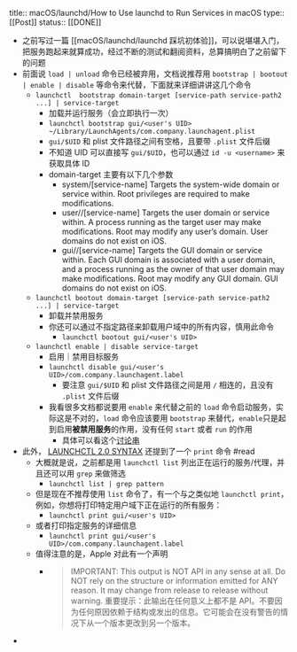 title:: macOS/launchd/How to Use launchd to Run Services in macOS
type:: [[Post]]
status:: [[DONE]]

- 之前写过一篇 [[macOS/launchd/launchd 踩坑初体验]]，可以说堪堪入门，把服务跑起来就算成功，经过不断的测试和翻阅资料，总算搞明白了之前留下的问题
- 前面说  `load | unload` 命令已经被弃用，文档说推荐用 `bootstrap | bootout | enable | disable` 等命令来代替，下面就来详细讲讲这几个命令
	- `launchctl  bootstrap domain-target [service-path service-path2 ...] | service-target`
		- 加载并运行服务（会立即执行一次）
		- `launchctl bootstrap gui/<user's UID> ~/Library/LaunchAgents/com.company.launchagent.plist`
		- `gui/$UID` 和 plist 文件路径之间有空格，且要带 `.plist` 文件后缀
		- 不知道 UID 可以直接写 `gui/$UID`，也可以通过 `id -u <username>` 来获取具体 ID
		- domain-target 主要有以下几个参数
			- system/[service-name]
			  Targets the system-wide domain or service within. Root privileges are required to make modifications.
			- user/<uid>/[service-name]
			  Targets the user domain or service within. A process running as the target user may make modifications. Root may modify any user’s domain. User domains do not exist on iOS.
			- gui/<uid>/[service-name]
			  Targets the GUI domain or service within. Each GUI domain is associated with a user domain, and a process running as the owner of that user domain may make modifications. Root may modify any GUI domain. GUI domains do not exist on iOS.
	- `launchctl bootout domain-target [service-path service-path2 ...] | service-target`
		- 卸载并禁用服务
		- 你还可以通过不指定路径来卸载用户域中的所有内容，慎用此命令
			- `launchctl bootout gui/<user's UID>`
	- `launchctl enable | disable service-target`
		- 启用｜禁用目标服务
		- `launchctl disable gui/<user's UID>/com.company.launchagent.label`
			- 要注意 `gui/$UID` 和 plist 文件路径之间是用 `/` 相连的，且没有 `.plist` 文件后缀
		- 我看很多文档都说要用 `enable` 来代替之前的 `load` 命令启动服务，实际这是不对的，`load` 命令应该要用 `bootstrap` 来替代，`enable`只是起到启用**被禁用服务**的作用，没有任何 `start` 或者 `run` 的作用
			- 具体可以看这个[讨论串](https://www.reddit.com/r/MacOS/comments/kbko61/comment/hybuaqq/?utm_source=share&utm_medium=web2x&context=3)
- 此外， [LAUNCHCTL 2.0 SYNTAX](https://babodee.wordpress.com/2016/04/09/launchctl-2-0-syntax/) 还提到了一个 `print` 命令 #read
	- 大概就是说，之前都是用 `launchctl list` 列出正在运行的服务/代理，并且还可以用 `grep` 来做筛选
		- `launchctl list | grep pattern`
	- 但是现在不推荐使用 `list` 命令了，有一个与之类似地 `launchctl print`，例如，你想将打印特定用户域下正在运行的所有服务：
		- `launchctl print gui/<user's UID>`
	- 或者打印指定服务的详细信息
		- `launchctl print gui/<user's UID>/com.company.launchagent.label`
	- 值得注意的是，Apple 对此有一个声明
		- > IMPORTANT: This output is NOT API in any sense at all. Do NOT rely on the structure or information emitted for ANY reason. It may change from release to release without warning.
		  > 重要提示：此输出在任何意义上都不是 API。不要因为任何原因依赖于结构或发出的信息。它可能会在没有警告的情况下从一个版本更改到另一个版本。
-